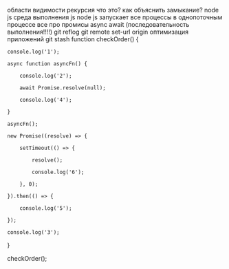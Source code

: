 области видимости
рекурсия что это?
как объяснить замыкание?
node js среда выполнения js
node js запускает все процессы в однопоточным процессе
все про промисы
async await (последовательность выполнения!!!!)
git reflog
git remote set-url origin
оптимизация приложений
git stash
function checkOrder() {

    console.log('1');

    async function asyncFn() {

        console.log('2');

        await Promise.resolve(null);

        console.log('4');

    }

    asyncFn();

    new Promise((resolve) => {

        setTimeout(() => {

            resolve();

            console.log('6');

        }, 0);

    }).then(() => {

        console.log('5');

    });

    console.log('3');

}

checkOrder();





